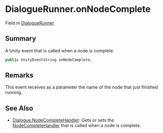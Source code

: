 # DialogueRunner.onNodeComplete

Field in [DialogueRunner](/docs/api/csharp/yarn.unity.dialoguerunner.md)

## Summary


A Unity event that is called when a node is complete.


```csharp
public UnityEventString onNodeComplete;
```

## Remarks


This event receives as a parameter the name of the node that
just finished running.


## See Also

* [Dialogue.NodeCompleteHandler](/docs/api/csharp/yarn.dialogue.nodecompletehandler.md): Gets or sets the  <a href="yarn.nodecompletehandler.md">NodeCompleteHandler</a>  that is called when a node is complete.

